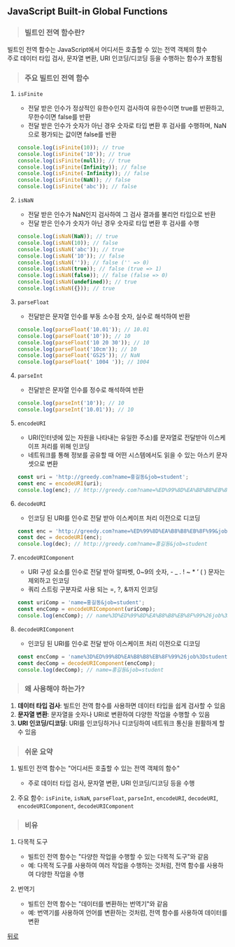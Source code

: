 ## JavaScript Built-in Global Functions
> ### 빌트인 전역 함수란?
빌트인 전역 함수는 JavaScript에서 어디서든 호출할 수 있는 전역 객체의 함수</br>
주로 데이터 타입 검사, 문자열 변환, URI 인코딩/디코딩 등을 수행하는 함수가 포함됨

> ### 주요 빌트인 전역 함수
1. `isFinite`
    - 전달 받은 인수가 정상적인 유한수인지 검사하여 유한수이면 true를 반환하고, 무한수이면 false를 반환
    - 전달 받은 인수가 숫자가 아닌 경우 숫자로 타입 변환 후 검사를 수행하며, NaN으로 평가되는 값이면 false를 반환
    ```javascript
    console.log(isFinite(10)); // true
    console.log(isFinite('10')); // true
    console.log(isFinite(null)); // true
    console.log(isFinite(Infinity)); // false
    console.log(isFinite(-Infinity)); // false
    console.log(isFinite(NaN)); // false
    console.log(isFinite('abc')); // false
    ```

2. `isNaN`
    - 전달 받은 인수가 NaN인지 검사하여 그 검사 결과를 불리언 타입으로 반환
    - 전달 받은 인수가 숫자가 아닌 경우 숫자로 타입 변환 후 검사를 수행
    ```javascript
    console.log(isNaN(NaN)); // true
    console.log(isNaN(10)); // false
    console.log(isNaN('abc')); // true
    console.log(isNaN('10')); // false
    console.log(isNaN('')); // false ('' => 0)
    console.log(isNaN(true)); // false (true => 1)
    console.log(isNaN(false)); // false (false => 0)
    console.log(isNaN(undefined)); // true
    console.log(isNaN({})); // true
    ```

3. `parseFloat`
    - 전달받은 문자열 인수를 부동 소수점 숫자, 실수로 해석하여 반환
    ```javascript
    console.log(parseFloat('10.01')); // 10.01
    console.log(parseFloat('10')); // 10
    console.log(parseFloat('10 20 30')); // 10
    console.log(parseFloat('10cm')); // 10
    console.log(parseFloat('GS25')); // NaN
    console.log(parseFloat(' 1004 ')); // 1004
    ```

4. `parseInt`
    - 전달받은 문자열 인수를 정수로 해석하여 반환
    ```javascript
    console.log(parseInt('10')); // 10
    console.log(parseInt('10.01')); // 10
    ```

5. `encodeURI`
    - URI(인터넷에 있는 자원을 나타내는 유일한 주소)를 문자열로 전달받아 이스케이프 처리를 위해 인코딩
    - 네트워크를 통해 정보를 공유할 때 어떤 시스템에서도 읽을 수 있는 아스키 문자 셋으로 변환
    ```javascript
    const uri = 'http://greedy.com?name=홍길동&job=student';
    const enc = encodeURI(uri);
    console.log(enc); // http://greedy.com?name=%ED%99%8D%EA%B8%B8%EB%8F%99&job=student
    ```

6. `decodeURI`
    - 인코딩 된 URI를 인수로 전달 받아 이스케이프 처리 이전으로 디코딩
    ```javascript
    const enc = 'http://greedy.com?name=%ED%99%8D%EA%B8%B8%EB%8F%99&job=student';
    const dec = decodeURI(enc);
    console.log(dec); // http://greedy.com?name=홍길동&job=student
    ```

7. `encodeURIComponent`
    - URI 구성 요소를 인수로 전달 받아 알파벳, 0~9의 숫자, - _ . ! ~ * ’ ( ) 문자는 제외하고 인코딩
    - 쿼리 스트링 구분자로 사용 되는 =, ?, &까지 인코딩
    ```javascript
    const uriComp = 'name=홍길동&job=student';
    const encComp = encodeURIComponent(uriComp);
    console.log(encComp); // name%3D%ED%99%8D%EA%B8%B8%EB%8F%99%26job%3Dstudent
    ```

8. `decodeURIComponent`
    - 인코딩 된 URI를 인수로 전달 받아 이스케이프 처리 이전으로 디코딩
    ```javascript
    const encComp = 'name%3D%ED%99%8D%EA%B8%B8%EB%8F%99%26job%3Dstudent';
    const decComp = decodeURIComponent(encComp);
    console.log(decComp); // name=홍길동&job=student
    ```

> ### 왜 사용해야 하는가?
1. **데이터 타입 검사**: 빌트인 전역 함수를 사용하면 데이터 타입을 쉽게 검사할 수 있음
2. **문자열 변환**: 문자열을 숫자나 URI로 변환하여 다양한 작업을 수행할 수 있음
3. **URI 인코딩/디코딩**: URI를 인코딩하거나 디코딩하여 네트워크 통신을 원활하게 할 수 있음

> ### 쉬운 요약
1. 빌트인 전역 함수는 "어디서든 호출할 수 있는 전역 객체의 함수"
    - 주로 데이터 타입 검사, 문자열 변환, URI 인코딩/디코딩 등을 수행

2. 주요 함수: `isFinite`, `isNaN`, `parseFloat`, `parseInt`, `encodeURI`, `decodeURI`, `encodeURIComponent`, `decodeURIComponent`

> ### 비유
1. 다목적 도구
    - 빌트인 전역 함수는 "다양한 작업을 수행할 수 있는 다목적 도구"와 같음
    - 예: 다목적 도구를 사용하여 여러 작업을 수행하는 것처럼, 전역 함수를 사용하여 다양한 작업을 수행

2. 번역기
    - 빌트인 전역 함수는 "데이터를 변환하는 번역기"와 같음
    - 예: 번역기를 사용하여 언어를 변환하는 것처럼, 전역 함수를 사용하여 데이터를 변환

[뒤로](javascript.md)
